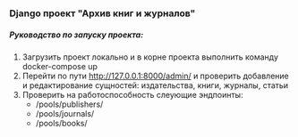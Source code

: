 ### Django проект "Архив книг и журналов"

##### Руководство по запуску проекта:
1. Загрузить проект локально и в корне проекта выполнить команду docker-compose up
2. Перейти по пути http://127.0.0.1:8000/admin/ и проверить добавление и редактирование сущностей: издательства, книги, журналы, статьи
3. Проверить на работоспособность слеующие эндпоинты:
    - /pools/publishers/
    - /pools/journals/
    - /pools/books/

